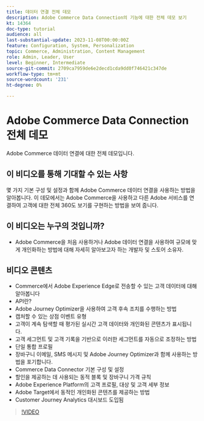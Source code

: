 ```yaml
---
title: 데이터 연결 전체 데모
description: Adobe Commerce Data Connection의 기능에 대한 전체 데모 보기
kt: 14364
doc-type: tutorial
audience: all
last-substantial-update: 2023-11-08T00:00:00Z
feature: Configuration, System, Personalization
topic: Commerce, Administration, Content Management
role: Admin, Leader, User
level: Beginner, Intermediate
source-git-commit: 2709ca7959de6e2decd1cda9dd0f746421c347de
workflow-type: tm+mt
source-wordcount: '231'
ht-degree: 0%

---
```


# Adobe Commerce Data Connection 전체 데모

Adobe Commerce 데이터 연결에 대한 전체 데모입니다.

## 이 비디오를 통해 기대할 수 있는 사항

몇 가지 기본 구성 및 설정과 함께 Adobe Commerce 데이터 연결을 사용하는 방법을 알아봅니다. 이 데모에서는 Adobe Commerce을 사용하고 다른 Adobe 서비스를 연결하여 고객에 대한 전체 360도 보기를 구현하는 방법을 보여 줍니다.

## 이 비디오는 누구의 것입니까?

* Adobe Commerce을 처음 사용하거나 Adobe 데이터 연결을 사용하여 규모에 맞게 개인화하는 방법에 대해 자세히 알아보고자 하는 개발자 및 스토어 소유자.

## 비디오 콘텐츠

* Commerce에서 Adobe Experience Edge로 전송할 수 있는 고객 데이터에 대해 알아봅니다
* API란?
* Adobe Journey Optimizer을 사용하여 고객 후속 조치를 수행하는 방법
* 캡처할 수 있는 상점 이벤트 유형
* 고객이 계속 탐색할 때 평가된 실시간 고객 데이터와 개인화된 콘텐츠가 표시됩니다.
* 고객 세그먼트 및 고객 기록을 기반으로 이러한 세그먼트를 자동으로 조정하는 방법
* 단일 통합 프로필
* 장바구니 이메일, SMS 메시지 및 Adobe Journey Optimizer과 함께 사용하는 방법을 포기합니다.
* Commerce Data Connector 기본 구성 및 설정
* 할인을 제공하는 데 사용되는 동적 블록 및 장바구니 가격 규칙
* Adobe Experience Platform의 고객 프로필, 대상 및 고객 세부 정보
* Adobe Target에서 동적인 개인화된 콘텐츠를 제공하는 방법
* Customer Journey Analytics 대시보드 도입됨

>[!VIDEO](https://video.tv.adobe.com/v/3425591?learn=on)
